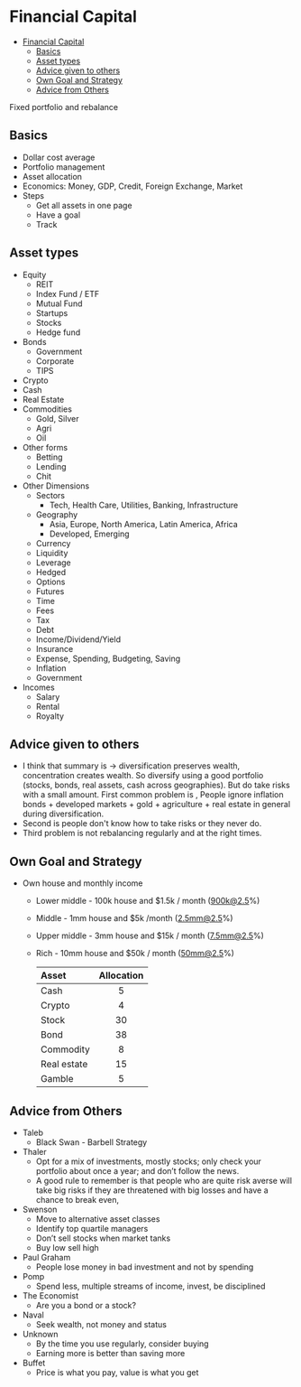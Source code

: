 # Financial Capital

- [Financial Capital](#financial-capital)
  - [Basics](#basics)
  - [Asset types](#asset-types)
  - [Advice given to others](#advice-given-to-others)
  - [Own Goal and Strategy](#own-goal-and-strategy)
  - [Advice from Others](#advice-from-others)


Fixed portfolio and rebalance

## Basics

- Dollar cost average
- Portfolio management
- Asset allocation
- Economics: Money, GDP, Credit, Foreign Exchange, Market
- Steps
  - Get all assets in one page
  - Have a goal
  - Track

## Asset types

- Equity
  - REIT
  - Index Fund / ETF
  - Mutual Fund
  - Startups
  - Stocks
  - Hedge fund
- Bonds
  - Government
  - Corporate
  - TIPS
- Crypto
- Cash
- Real Estate
- Commodities
  - Gold, Silver
  - Agri
  - Oil
- Other forms
  - Betting
  - Lending
  - Chit
- Other Dimensions
  - Sectors
    - Tech, Health Care, Utilities, Banking, Infrastructure
  - Geography
    - Asia, Europe, North America, Latin America, Africa
    - Developed, Emerging
  - Currency
  - Liquidity
  - Leverage
  - Hedged
  - Options
  - Futures
  - Time
  - Fees
  - Tax
  - Debt
  - Income/Dividend/Yield
  - Insurance
  - Expense, Spending, Budgeting, Saving
  - Inflation
  - Government
- Incomes
  - Salary
  - Rental
  - Royalty

## Advice given to others

- I think that summary is -> diversification preserves wealth, concentration creates wealth. So diversify using a good portfolio (stocks, bonds, real assets, cash across geographies). But do take risks with a small amount.
First common problem is , People ignore  inflation bonds + developed markets + gold + agriculture + real estate in general during diversification.
- Second  is people don't know how to take risks or they never do.
- Third problem is not rebalancing regularly and at the right times.

## Own Goal and Strategy

- Own house and monthly income
  - Lower middle - 100k house and $1.5k / month (900k@2.5%)
  - Middle - 1mm house and $5k /month (2.5mm@2.5%)
  - Upper middle - 3mm house and $15k / month (7.5mm@2.5%)
  - Rich - 10mm house and $50k / month (50mm@2.5%)

    | Asset       | Allocation    |
    | :------------- | :----------: |
    |  Cash | 5   |
    |  Crypto | 4   |
    |  Stock | 30 |
    |  Bond | 38 |
    |  Commodity | 8   |
    |  Real estate | 15   |
    |  Gamble | 5   |

## Advice from Others

- Taleb
  - Black Swan - Barbell Strategy
- Thaler
  - Opt for a mix of investments, mostly stocks; only check your portfolio about once a year; and don’t follow the news.
  - A good rule to remember is that people who are quite risk averse will take big risks if they are threatened with big losses and have a chance to break even,
- Swenson
  - Move to alternative asset classes
  - Identify top quartile managers
  - Don’t sell stocks when market tanks
  - Buy low sell high
- Paul Graham
  - People lose money in bad investment and not by spending
- Pomp
  - Spend less, multiple streams of income, invest, be disciplined
- The Economist
  - Are you a bond or a stock?
- Naval
  - Seek wealth, not money and status
- Unknown
  - By the time you use regularly, consider buying
  - Earning more is better than saving more
- Buffet
  - Price is what you pay, value is what you get
